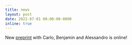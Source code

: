 ```yaml
---
title: news
layout: post
date: 2022-07-01 00:00:00-0000
inline: true 
---
```

New [preprint](https://arxiv.org/abs/2012.03780) with Carlo, Benjamin and Alessandro is online!
